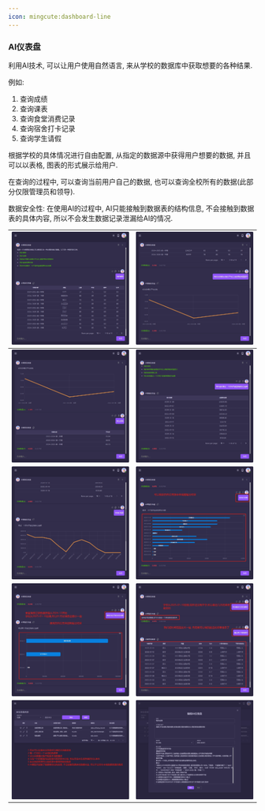 ```yaml
---
icon: mingcute:dashboard-line
---
```


### AI仪表盘

利用AI技术, 可以让用户使用自然语言, 来从学校的数据库中获取想要的各种结果. 

例如:
1. 查询成绩
2. 查询课表
3. 查询食堂消费记录
4. 查询宿舍打卡记录
5. 查询学生请假

根据学校的具体情况进行自由配置, 从指定的数据源中获得用户想要的数据, 并且可以以表格, 图表的形式展示给用户.

在查询的过程中, 可以查询当前用户自己的数据, 也可以查询全校所有的数据(此部分仅限管理员和领导).

数据安全性: 在使用AI的过程中, AI只能接触到数据表的结构信息, 不会接触到数据表的具体内容, 所以不会发生数据记录泄漏给AI的情况.

| <img src="./images/AIChat-21.png" > | <img src="./images/AIChat-22.png" > |
|------------------------------------------|------------------------------------------|
| <img src="./images/AIChat-23.png" > | <img src="./images/AIChat-24.png" > |
| <img src="./images/AIChat-25.png" > | <img src="./images/AIChat-26.png" > |
| <img src="./images/AIChat-27.png" > | <img src="./images/AIChat-28.png" > |
| <img src="./images/AIChat-29.png" > | <img src="./images/AIChat-30.png" > |
